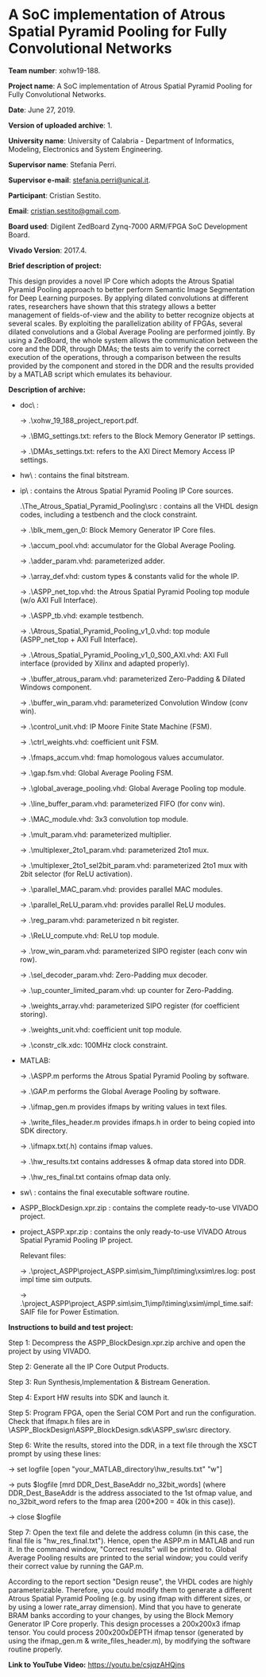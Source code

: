 # A SoC implementation of Atrous Spatial Pyramid Pooling for Fully Convolutional Networks

**Team number**: xohw19-188.

**Project name**: A SoC implementation of Atrous Spatial Pyramid Pooling for Fully Convolutional Networks.

**Date**: June 27, 2019.

**Version of uploaded archive**: 1.

**University name**: University of Calabria - Department of Informatics, Modeling, Electronics and System Engineering.

**Supervisor name**: Stefania Perri.

**Supervisor e-mail**: stefania.perri@unical.it.

**Participant**: Cristian Sestito.

**Email**: cristian.sestito@gmail.com.


**Board used**: Digilent ZedBoard Zynq-7000 ARM/FPGA SoC Development Board.

**Vivado Version**: 2017.4.

**Brief description of project:**

This design provides a novel IP Core which adopts the Atrous Spatial Pyramid Pooling approach to better perform Semantic Image Segmentation for Deep Learning purposes. By applying dilated convolutions at different rates, researchers have shown that this strategy allows a better management of fields-of-view and the ability to better recognize objects at several scales.
By exploiting the parallelization ability of FPGAs, several dilated convolutions and a Global Average Pooling are performed jointly. 
By using a ZedBoard, the whole system allows the communication between the core and the DDR, through DMAs; the tests aim to verify the correct execution of the operations, through a comparison between the results provided by the component and stored in the DDR and the results provided by a MATLAB script which emulates its behaviour.


**Description of archive:**

- doc\ : 

	 -> .\xohw_19_188_project_report.pdf.

	 -> .\BMG_settings.txt: refers to the Block Memory Generator IP settings.

	 -> .\DMAs_settings.txt: refers to the AXI Direct Memory Access IP settings.
	
- hw\ : contains the final bitstream.

- ip\ : contains the Atrous Spatial Pyramid Pooling IP Core sources.

	.\The_Atrous_Spatial_Pyramid_Pooling\src : contains all the VHDL design codes, including a testbench and the clock constraint.

	 -> .\blk_mem_gen_0: Block Memory Generator IP Core files.
	
	 -> .\accum_pool.vhd: accumulator for the Global Average Pooling.
	
	 -> .\adder_param.vhd: parameterized adder.

	 -> .\array_def.vhd: custom types & constants valid for the whole IP.

	 -> .\ASPP_net_top.vhd: the Atrous Spatial Pyramid Pooling top module (w/o AXI Full Interface).

	 -> .\ASPP_tb.vhd: example testbench.

	 -> .\Atrous_Spatial_Pyramid_Pooling_v1_0.vhd: top module (ASPP_net_top + AXI Full Interface).

	 -> .\Atrous_Spatial_Pyramid_Pooling_v1_0_S00_AXI.vhd: AXI Full interface (provided by Xilinx and adapted properly).

	 -> .\buffer_atrous_param.vhd: parameterized Zero-Padding & Dilated Windows component.

	 -> .\buffer_win_param.vhd: parameterized Convolution Window (conv win).

	 -> .\control_unit.vhd: IP Moore Finite State Machine (FSM).

	 -> .\ctrl_weights.vhd: coefficient unit FSM.

	 -> .\fmaps_accum.vhd: fmap homologous values accumulator.

	 -> .\gap.fsm.vhd: Global Average Pooling FSM.

	 -> .\global_average_pooling.vhd: Global Average Pooling top module.

	 -> .\line_buffer_param.vhd: parameterized FIFO (for conv win).

	 -> .\MAC_module.vhd: 3x3 convolution top module.

	 -> .\mult_param.vhd: parameterized multiplier.

	 -> .\multiplexer_2to1_param.vhd: parameterized 2to1 mux.

	 -> .\multiplexer_2to1_sel2bit_param.vhd: parameterized 2to1 mux with 2bit selector (for ReLU activation).

	 -> .\parallel_MAC_param.vhd: provides parallel MAC modules.

	 -> .\parallel_ReLU_param.vhd: provides parallel ReLU modules.

	 -> .\reg_param.vhd: parameterized n bit register.

	 -> .\ReLU_compute.vhd: ReLU top module.

	 -> .\row_win_param.vhd: parameterized SIPO register (each conv win row).

	 -> .\sel_decoder_param.vhd: Zero-Padding mux decoder.

	 -> .\up_counter_limited_param.vhd: up counter for Zero-Padding.

	 -> .\weights_array.vhd: parameterized SIPO register (for coefficient storing).

	 -> .\weights_unit.vhd: coefficient unit top module.

	 -> .\constr_clk.xdc: 100MHz clock constraint.
		
- MATLAB\: 

	 -> .\ASPP.m performs the Atrous Spatial Pyramid Pooling by software.
	
	 -> .\GAP.m performs the Global Average Pooling by software.
	
	 -> .\ifmap_gen.m provides ifmaps by writing values in text files.
	
	 -> .\write_files_header.m provides ifmaps.h in order to being copied into SDK directory.
	
	 -> .\ifmapx.txt(.h) contains ifmap values.
	
	 -> .\hw_results.txt contains addresses & ofmap data stored into DDR.
	
	 -> .\hw_res_final.txt contains ofmap data only.
	
- sw\ : contains the final executable software routine.

- ASPP_BlockDesign.xpr.zip : contains the complete ready-to-use VIVADO project.

- project_ASPP.xpr.zip : contains the only ready-to-use VIVADO Atrous Spatial Pyramid Pooling IP project.

	Relevant files:
	
	-> .\project_ASPP\project_ASPP.sim\sim_1\impl\timing\xsim\res.log: post impl time sim outputs.
	
	-> .\project_ASPP\project_ASPP.sim\sim_1\impl\timing\xsim\impl_time.saif: SAIF file for Power Estimation.


**Instructions to build and test project:**

Step 1: Decompress the ASPP_BlockDesign.xpr.zip archive and open the project by using VIVADO.

Step 2: Generate all the IP Core Output Products.

Step 3: Run Synthesis,Implementation & Bistream Generation.

Step 4: Export HW results into SDK and launch it.

Step 5: Program FPGA, open the Serial COM Port and run the configuration. Check that ifmapx.h files are in \ASPP_BlockDesign\ASPP_BlockDesign.sdk\ASPP_sw\src directory.

Step 6: Write the results, stored into the DDR, in a text file through the XSCT prompt by using these lines:

-> set logfile [open "your_MATLAB_directory\hw_results.txt" "w"]
	
-> puts $logfile [mrd DDR_Dest_BaseAddr no_32bit_words] 
(where DDR_Dest_BaseAddr is the address associated to the 1st ofmap value, and no_32bit_word refers to the fmap area (200*200 = 40k in this case)).
	
-> close $logfile
	
Step 7: Open the text file and delete the address column (in this case, the final file is "hw_res_final.txt"). Hence, open the ASPP.m in MATLAB and run it. In the command window, "Correct results" will be printed to. Global Average Pooling results are printed to the serial window; you could verify their correct value by running the GAP.m.

According to the report section "Design reuse", the VHDL codes are highly parameterizable. Therefore, you could modify them to generate a different Atrous Spatial Pyramid Pooling (e.g. by using ifmap with different sizes, or by using a lower rate_array dimension). Mind that you have to generate BRAM banks according to your changes, by using the Block Memory Generator IP Core properly.
This design processes a 200x200x3 ifmap tensor. You could process 200x200xDEPTH ifmap tensor (generated by using the ifmap_gen.m & write_files_header.m), by modifying the software routine properly.


**Link to YouTube Video:** https://youtu.be/csjqzAHQjns

